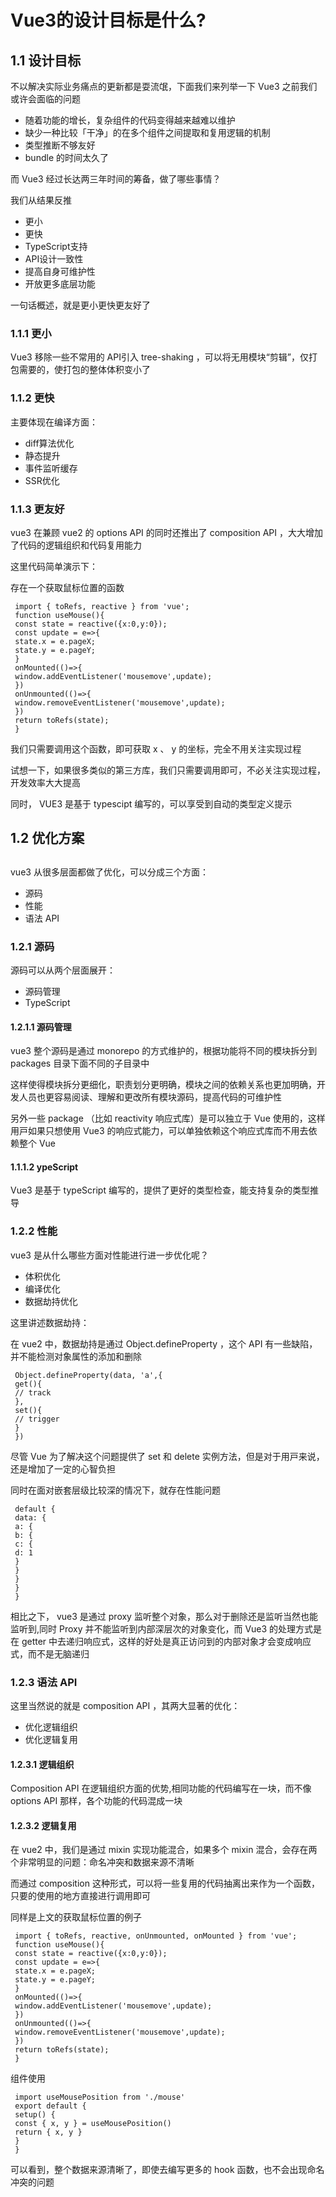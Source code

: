 # Vue3的设计⽬标是什么?

## 1.1 设计⽬标

不以解决实际业务痛点的更新都是耍流氓，下⾯我们来列举⼀下 Vue3 之前我们或许会⾯临的问题
- 随着功能的增⻓，复杂组件的代码变得越来越难以维护
- 缺少⼀种⽐较「⼲净」的在多个组件之间提取和复⽤逻辑的机制
- 类型推断不够友好
- bundle 的时间太久了

⽽ Vue3 经过⻓达两三年时间的筹备，做了哪些事情？

我们从结果反推
- 更⼩
- 更快
- TypeScript⽀持
- API设计⼀致性
- 提⾼⾃⾝可维护性
- 开放更多底层功能

⼀句话概述，就是更⼩更快更友好了

### 1.1.1 更⼩

Vue3 移除⼀些不常⽤的 API引⼊ tree-shaking ，可以将⽆⽤模块“剪辑”，仅打包需要的，使打包的整体体积变⼩了

### 1.1.2 更快

主要体现在编译⽅⾯：
- diff算法优化
- 静态提升
- 事件监听缓存
- SSR优化

### 1.1.3 更友好

vue3 在兼顾 vue2 的 options API 的同时还推出了 composition API ，⼤⼤增加了代码的逻辑组织和代码复⽤能⼒

这⾥代码简单演⽰下：

存在⼀个获取⿏标位置的函数

```JS
 import { toRefs, reactive } from 'vue';
 function useMouse(){
 const state = reactive({x:0,y:0});
 const update = e=>{
 state.x = e.pageX;
 state.y = e.pageY;
 }
 onMounted(()=>{
 window.addEventListener('mousemove',update);
 })
 onUnmounted(()=>{
 window.removeEventListener('mousemove',update);
 })
 return toRefs(state);
 }
```

我们只需要调⽤这个函数，即可获取 x 、 y 的坐标，完全不⽤关注实现过程

试想⼀下，如果很多类似的第三⽅库，我们只需要调⽤即可，不必关注实现过程，开发效率⼤⼤提⾼

同时， VUE3 是基于 typescipt 编写的，可以享受到⾃动的类型定义提⽰

## 1.2 优化⽅案
## 
vue3 从很多层⾯都做了优化，可以分成三个⽅⾯：
- 源码
- 性能
- 语法 API

### 1.2.1 源码

源码可以从两个层⾯展开：
- 源码管理
- TypeScript

#### 1.2.1.1 源码管理

vue3 整个源码是通过 monorepo 的⽅式维护的，根据功能将不同的模块拆分到 packages ⽬录下⾯不同的⼦⽬录中

这样使得模块拆分更细化，职责划分更明确，模块之间的依赖关系也更加明确，开发⼈员也更容易阅读、理解和更改所有模块源码，提⾼代码的可维护性

另外⼀些 package （⽐如 reactivity 响应式库）是可以独⽴于 Vue 使⽤的，这样⽤⼾如果只想使⽤ Vue3 的响应式能⼒，可以单独依赖这个响应式库⽽不⽤去依赖整个 Vue

#### 1.1.1.2 ypeScript

Vue3 是基于 typeScript 编写的，提供了更好的类型检查，能⽀持复杂的类型推导

### 1.2.2 性能

vue3 是从什么哪些⽅⾯对性能进⾏进⼀步优化呢？
- 体积优化
- 编译优化
- 数据劫持优化

这⾥讲述数据劫持：

在 vue2 中，数据劫持是通过 Object.defineProperty ，这个 API 有⼀些缺陷，并不能检测对象属性的添加和删除

```JS
 Object.defineProperty(data, 'a',{
 get(){
 // track
 },
 set(){
 // trigger
 }
 })
```

尽管 Vue 为了解决这个问题提供了 set 和 delete 实例⽅法，但是对于⽤⼾来说，还是增加了⼀定的⼼智负担

同时在⾯对嵌套层级⽐较深的情况下，就存在性能问题

```JS
 default {
 data: {
 a: {
 b: {
 c: {
 d: 1
 }
 }
 }
 }
 }
```

相⽐之下， vue3 是通过 proxy 监听整个对象，那么对于删除还是监听当然也能监听到,同时 Proxy 并不能监听到内部深层次的对象变化，⽽ Vue3 的处理⽅式是在 getter 中去递归响应式，这样的好处是真正访问到的内部对象才会变成响应式，⽽不是⽆脑递归

### 1.2.3 语法 API

这⾥当然说的就是 composition API ，其两⼤显著的优化：
- 优化逻辑组织
- 优化逻辑复⽤

#### 1.2.3.1 逻辑组织

Composition API 在逻辑组织⽅⾯的优势,相同功能的代码编写在⼀块，⽽不像 options API 那样，各个功能的代码混成⼀块

#### 1.2.3.2 逻辑复⽤

在 vue2 中，我们是通过 mixin 实现功能混合，如果多个 mixin 混合，会存在两个⾮常明显的问题：命名冲突和数据来源不清晰

⽽通过 composition 这种形式，可以将⼀些复⽤的代码抽离出来作为⼀个函数，只要的使⽤的地⽅直接进⾏调⽤即可

同样是上⽂的获取⿏标位置的例⼦

```JS
 import { toRefs, reactive, onUnmounted, onMounted } from 'vue';
 function useMouse(){
 const state = reactive({x:0,y:0});
 const update = e=>{
 state.x = e.pageX;
 state.y = e.pageY;
 }
 onMounted(()=>{
 window.addEventListener('mousemove',update);
 })
 onUnmounted(()=>{
 window.removeEventListener('mousemove',update);
 })
 return toRefs(state);
 }
```

组件使⽤

```JS
 import useMousePosition from './mouse'
 export default {
 setup() {
 const { x, y } = useMousePosition()
 return { x, y }
 }
 }
```

可以看到，整个数据来源清晰了，即使去编写更多的 hook 函数，也不会出现命名冲突的问题